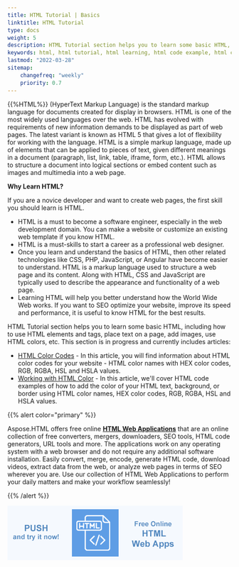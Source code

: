 ```yaml
---
title: HTML Tutorial | Basics
linktitle: HTML Tutorial
type: docs
weight: 5
description: HTML Tutorial section helps you to learn some basic HTML, including how to use HTML elements and tags, place text on a page, add images, use HTML colors, etc.
keywords: html, html tutorial, html learning, html code example, html code 
lastmod: "2022-03-28"
sitemap:
    changefreq: "weekly"
    priority: 0.7
---
```


<link href="./../style.css" rel="stylesheet" type="text/css" />

{{%HTML%}} (HyperText Markup Language) is the standard markup language for documents created for display in browsers. HTML is one of the most widely used languages over the web. HTML has evolved with requirements of new information demands to be displayed as part of web pages. The latest variant is known as HTML 5 that gives a lot of flexibility for working with the language. HTML is a simple markup language, made up of elements that can be applied to pieces of text, given different meanings in a document (paragraph, list, link, table, iframe, form, etc.). HTML allows to structure a document into logical sections or embed content such as images and multimedia into a web page.

**Why Learn HTML?**

If you are a novice developer and want to create web pages, the first skill you should learn is HTML.

- HTML is a must to become a software engineer, especially in the web development domain. You can make a website or customize an existing web template if you know HTML. 
- HTML is a must-skills to start a career as a professional web designer.
- Once you learn and understand the basics of HTML, then other related technologies like CSS, PHP, JavaScript, or Angular have become easier to understand. HTML is a markup language used to structure a web page and its content. Along with HTML, CSS and JavaScript are typically used to describe the appearance and functionality of a web page.
- Learning HTML will help you better understand how the World Wide Web works. If you want to SEO optimize your website, improve its speed and performance, it is useful to know HTML for the best results.

HTML Tutorial section helps you to learn some basic HTML, including how to use HTML elements and tags, place text on a page, add images, use HTML colors, etc. This section is in progress and currently includes articles:
 - [HTML Color Codes](https://docs.aspose.com/html/net/tutorial/html-colors/) - In this article, you  will find information about HTML color codes for your website - HTML color names with HEX color codes, RGB, RGBA, HSL and HSLA values.
 - [Working with HTML Color](https://docs.aspose.com/html/net/tutorial/working-with-html-color/) - In this article, we'll cover HTML code examples of how to add the color of your HTML text, background, or border using HTML color names, HEX color codes, RGB, RGBA, HSL and HSLA values.

{{% alert color="primary" %}} 

Aspose.HTML offers free online <a href="https://products.aspose.app/html/applications" target="_blank">**HTML Web Applications**</a> that  are an online collection of free converters, mergers, downloaders, SEO tools, HTML code generators, URL tools and more. The applications work on any operating system with a web browser and do not require any additional software installation. Easily convert, merge, encode, generate HTML code, download videos, extract data from the web, or analyze web pages in terms of SEO wherever you are. Use our collection of HTML Web Applications to perform your daily matters and make your workflow seamlessly!

{{% /alert %}} 

<a href="https://products.aspose.app/html/applications" target="_blank">![Text "Banner HTML Web Applications"](html-web-apps.png#center)</a> 


<!-- First extension - Input format, then - output formats -->
<!--
{{< codeblock HTML PDF DOC MD >}}
using Aspose.Html;
using Aspose.Html.Rendering.Pdf;
using System.IO;

    // Prepare path to a source HTML file
    string documentPath = Path.Combine(DataDir, "input.html");
    
    // Prepare path for converted file saving 
    string savePath = Path.Combine(OutputDir, "output.pdf");
    
    // Initialize an HTML document from the file
    using var document = new HTMLDocument(documentPath);
    
    // Create an instance of the PdfRenderingOptions class
    var pdfOptions = new PdfRenderingOptions();
    
    // Create the PDF Device and specify the output file to render
    using var device = new PdfDevice(pdfOptions, savePath);
    
    // Render HTML to PDF
    document.RenderTo(device);
{{< /codeblock >}}

 -->



